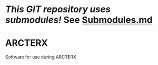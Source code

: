 # *This GIT repository uses submodules!* See [Submodules.md](Submodules.md)

# ARCTERX
Software for use during ARCTERX
